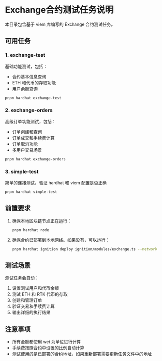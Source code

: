 # Exchange合约测试任务说明

本目录包含基于 viem 库编写的 Exchange 合约测试任务。

## 可用任务

### 1. exchange-test

基础功能测试，包括：

- 合约基本信息查询
- ETH 和代币的存取功能
- 用户余额查询

```bash
pnpm hardhat exchange-test
```

### 2. exchange-orders

高级订单功能测试，包括：

- 订单创建和查询
- 订单成交和手续费计算
- 订单取消功能
- 多用户交易场景

```bash
pnpm hardhat exchange-orders
```

### 3. simple-test

简单的连接测试，验证 hardhat 和 viem 配置是否正确

```bash
pnpm hardhat simple-test
```

## 前置要求

1. 确保本地区块链节点正在运行：

   ```bash
   pnpm hardhat node
   ```

2. 确保合约已部署到本地网络。如果没有，可以运行：
   ```bash
   pnpm hardhat ignition deploy ignition/modules/exchange.ts --network localhost
   ```

## 测试场景

测试任务会自动：

1. 设置测试用户和代币余额
2. 测试 ETH 和 RTK 代币的存取
3. 创建和管理订单
4. 验证交易和手续费计算
5. 输出详细的执行结果

## 注意事项

- 所有金额都使用 wei 为单位进行计算
- 手续费按照合约中设置的比例自动计算
- 测试使用的是已部署的合约地址，如果重新部署需要更新任务文件中的地址
